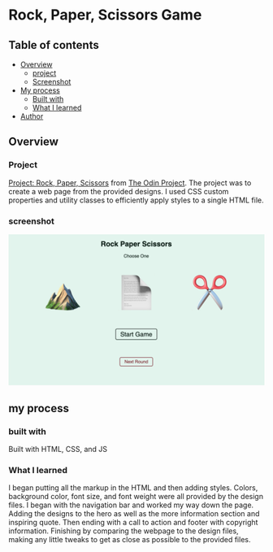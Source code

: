 # Rock, Paper, Scissors Game
## Table of contents

- [Overview](#overview)
  - [project](#project)
  - [Screenshot](#screenshot)
- [My process](#my-process)
  - [Built with](#built-with)
  - [What I learned](#what-i-learned)
- [Author](#author)

## Overview

### Project
<a href="https://www.theodinproject.com/lessons/foundations-rock-paper-scissors">Project: Rock, Paper, Scissors</a> from <a href="https://www.theodinproject.com/">The Odin Project</a>. The project was to create a web page from the provided designs. I used CSS custom properties and utility classes to efficiently apply styles to a single HTML file.
### screenshot
<img src="rock_paper_scissors.png" alt="rock, paper, scissors in a browser">


## my process
### built with
Built with HTML, CSS, and JS

### What I learned
<p>I began putting all the markup in the HTML and then adding styles. Colors, background color, font size, and font weight were all provided by the design files. I began with the navigation bar and worked my way down the page. Adding the designs to the hero as well as the more information section and inspiring quote. Then ending with a call to action and footer with copyright information. Finishing by comparing the webpage to the design files, making any little tweaks to get as close as possible to the provided files.</p>
